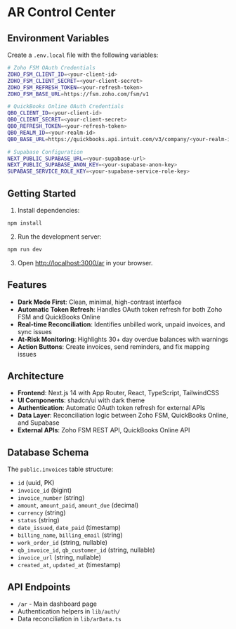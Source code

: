# AR Control Center

## Environment Variables

Create a `.env.local` file with the following variables:

```bash
# Zoho FSM OAuth Credentials
ZOHO_FSM_CLIENT_ID=<your-client-id>
ZOHO_FSM_CLIENT_SECRET=<your-client-secret>
ZOHO_FSM_REFRESH_TOKEN=<your-refresh-token>
ZOHO_FSM_BASE_URL=https://fsm.zoho.com/fsm/v1

# QuickBooks Online OAuth Credentials
QBO_CLIENT_ID=<your-client-id>
QBO_CLIENT_SECRET=<your-client-secret>
QBO_REFRESH_TOKEN=<your-refresh-token>
QBO_REALM_ID=<your-realm-id>
QBO_BASE_URL=https://quickbooks.api.intuit.com/v3/company/<your-realm-id>

# Supabase Configuration
NEXT_PUBLIC_SUPABASE_URL=<your-supabase-url>
NEXT_PUBLIC_SUPABASE_ANON_KEY=<your-supabase-anon-key>
SUPABASE_SERVICE_ROLE_KEY=<your-supabase-service-role-key>
```

## Getting Started

1. Install dependencies:
```bash
npm install
```

2. Run the development server:
```bash
npm run dev
```

3. Open [http://localhost:3000/ar](http://localhost:3000/ar) in your browser.

## Features

- **Dark Mode First**: Clean, minimal, high-contrast interface
- **Automatic Token Refresh**: Handles OAuth token refresh for both Zoho FSM and QuickBooks Online
- **Real-time Reconciliation**: Identifies unbilled work, unpaid invoices, and sync issues
- **At-Risk Monitoring**: Highlights 30+ day overdue balances with warnings
- **Action Buttons**: Create invoices, send reminders, and fix mapping issues

## Architecture

- **Frontend**: Next.js 14 with App Router, React, TypeScript, TailwindCSS
- **UI Components**: shadcn/ui with dark theme
- **Authentication**: Automatic OAuth token refresh for external APIs
- **Data Layer**: Reconciliation logic between Zoho FSM, QuickBooks Online, and Supabase
- **External APIs**: Zoho FSM REST API, QuickBooks Online API

## Database Schema

The `public.invoices` table structure:
- `id` (uuid, PK)
- `invoice_id` (bigint)
- `invoice_number` (string)
- `amount`, `amount_paid`, `amount_due` (decimal)
- `currency` (string)
- `status` (string)
- `date_issued`, `date_paid` (timestamp)
- `billing_name`, `billing_email` (string)
- `work_order_id` (string, nullable)
- `qb_invoice_id`, `qb_customer_id` (string, nullable)
- `invoice_url` (string, nullable)
- `created_at`, `updated_at` (timestamp)

## API Endpoints

- `/ar` - Main dashboard page
- Authentication helpers in `lib/auth/`
- Data reconciliation in `lib/arData.ts`
